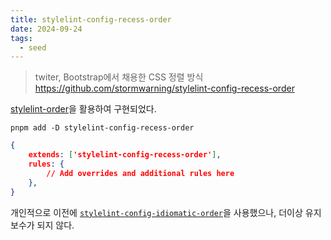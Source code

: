 ```yaml
---
title: stylelint-config-recess-order
date: 2024-09-24
tags:
  - seed
---
```


> twiter, Bootstrap에서 채용한 CSS 정렬 방식
> https://github.com/stormwarning/stylelint-config-recess-order

[stylelint-order](https://github.com/hudochenkov/stylelint-order?tab=readme-ov-file)을 활용하여 구현되었다.

```shell
pnpm add -D stylelint-config-recess-order
```

```json
{
	extends: ['stylelint-config-recess-order'],
	rules: {
		// Add overrides and additional rules here
	},
}
```

개인적으로 이전에 [`stylelint-config-idiomatic-order`](https://github.com/ream88/stylelint-config-idiomatic-order)을 사용했으나, 더이상 유지보수가 되지 않다.
